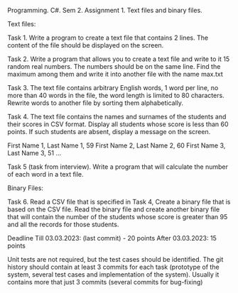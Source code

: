 Programming. C#. Sem 2. Assignment 1. Text files and binary files.

Text files: 

Task 1.
Write a program to create a text file that contains 2 lines. The content of the file should be displayed on the screen.

Task 2.
Write a program that allows you to create a text file and write to it 15 random
real numbers. The numbers should be on the same line. Find the maximum among them and write it into another file with the name max.txt

Task 3.
The text file contains arbitrary English words, 1 word per line, no more than 40 words in the file, the word length is limited to 80 characters. Rewrite words to another file by sorting them alphabetically.

Task 4.
The text file contains the names and surnames of the students and their scores in CSV format. Display all students whose score is less than 60 points. If such students are absent, display a message on the screen.

First Name 1, Last Name 1, 59
First Name 2, Last Name 2, 60
First Name 3, Last Name 3, 51
…

Task 5 (task from interview). 
Write a program that will calculate the number of each word in a text file.

Binary Files:

Task 6. 
Read a CSV file that is specified in Task 4, Create a binary file that is based on the CSV file. Read the binary file and create another binary file that will contain the number of the students whose score is greater than 95 and all the records for those students.

Deadline
Till 03.03.2023: (last commit) - 20 points
After 03.03.2023: 15 points

Unit tests are not required, but the test cases should be identified. The git history should contain at least 3 commits for each task (prototype of the system, several test cases and implementation of the system). Usually it contains more that just 3 commits (several commits for bug-fixing)
